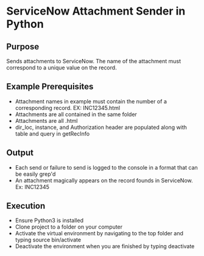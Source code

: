 # ServiceNow Attachment Sender in Python

## Purpose

Sends attachments to ServiceNow. The name of the attachment must correspond to a unique value on the record.

## Example Prerequisites

- Attachment names in example must contain the number of a corresponding record. EX: INC12345.html
- Attachments are all contained in the same folder
- Attachments are all .html
- dir_loc, instance, and Authorization header are populated along with table and query in getRecInfo

## Output

- Each send or failure to send is logged to the console in a format that can be easily grep'd
- An attachment magically appears on the record founds in ServiceNow. Ex: INC12345

## Execution

- Ensure Python3 is installed
- Clone project to a folder on your computer
- Activate the virtual environment by navigating to the top folder and typing source bin/activate
- Deactivate the environment when you are finished by typing deactivate

